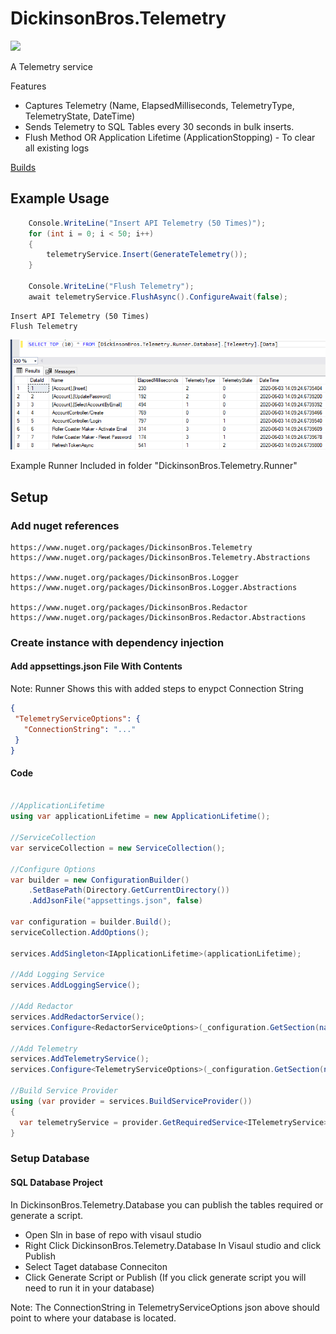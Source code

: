 # DickinsonBros.Telemetry

<a href="https://www.nuget.org/packages/DickinsonBros.Telemetry/">
    <img src="https://img.shields.io/nuget/v/DickinsonBros.Telemetry">
</a>

A Telemetry service

Features
* Captures Telemetry (Name, ElapsedMilliseconds, TelemetryType, TelemetryState, DateTime)
* Sends Telemetry to SQL Tables every 30 seconds in bulk inserts.
* Flush Method OR Application Lifetime (ApplicationStopping) - To clear all existing logs

<a href="https://dev.azure.com/marksamdickinson/DickinsonBros/_build?definitionScope=%5CDickinsonBros.Telemetry">Builds</a>

<h2>Example Usage</h2>

```C#
    Console.WriteLine("Insert API Telemetry (50 Times)");
    for (int i = 0; i < 50; i++)
    {
        telemetryService.Insert(GenerateTelemetry());
    }

    Console.WriteLine("Flush Telemetry");
    await telemetryService.FlushAsync().ConfigureAwait(false);
```

    Insert API Telemetry (50 Times)
    Flush Telemetry

![Alt text](https://raw.githubusercontent.com/msdickinson/DickinsonBros.Telemetry/develop/TelemetrySQL.PNG)

Example Runner Included in folder "DickinsonBros.Telemetry.Runner"

<h2>Setup</h2>

<h3>Add nuget references</h3>

    https://www.nuget.org/packages/DickinsonBros.Telemetry
    https://www.nuget.org/packages/DickinsonBros.Telemetry.Abstractions
    
    https://www.nuget.org/packages/DickinsonBros.Logger
    https://www.nuget.org/packages/DickinsonBros.Logger.Abstractions
    
    https://www.nuget.org/packages/DickinsonBros.Redactor
    https://www.nuget.org/packages/DickinsonBros.Redactor.Abstractions

<h3>Create instance with dependency injection</h3>

<h4>Add appsettings.json File With Contents</h4>

Note: Runner Shows this with added steps to enypct Connection String

 ```json  
{
  "TelemetryServiceOptions": {
    "ConnectionString": "..."
  }
}
 ```    
<h4>Code</h4>

```c#

//ApplicationLifetime
using var applicationLifetime = new ApplicationLifetime();

//ServiceCollection
var serviceCollection = new ServiceCollection();

//Configure Options
var builder = new ConfigurationBuilder()
    .SetBasePath(Directory.GetCurrentDirectory())
    .AddJsonFile("appsettings.json", false)

var configuration = builder.Build();
serviceCollection.AddOptions();

services.AddSingleton<IApplicationLifetime>(applicationLifetime);

//Add Logging Service
services.AddLoggingService();

//Add Redactor
services.AddRedactorService();
services.Configure<RedactorServiceOptions>(_configuration.GetSection(nameof(RedactorServiceOptions)));

//Add Telemetry
services.AddTelemetryService();
services.Configure<TelemetryServiceOptions>(_configuration.GetSection(nameof(TelemetryServiceOptions)));

//Build Service Provider 
using (var provider = services.BuildServiceProvider())
{
  var telemetryService = provider.GetRequiredService<ITelemetryService>();
}
```

<h3>Setup Database</h3>

<h4>SQL Database Project</h4>

In DickinsonBros.Telemetry.Database you can publish the tables required or generate a script.

* Open Sln in base of repo with visaul studio 
* Right Click DickinsonBros.Telemetry.Database In Visaul studio and click Publish
* Select Taget database Conneciton
* Click Generate Script or Publish (If you click generate script you will need to run it in your database)

Note: The ConnectionString in TelemetryServiceOptions json above should point to where your database is located.

